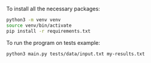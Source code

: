 

To install all the necessary packages:
```bash
python3 -m venv venv
source venv/bin/activate
pip install -r requirements.txt
```

To run the program on tests example:
```bash
python3 main.py tests/data/input.txt my-results.txt
```